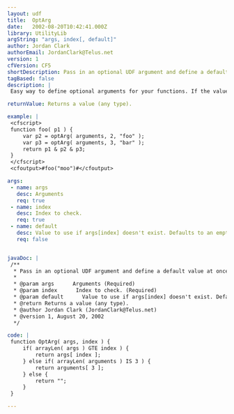 ```yaml
---
layout: udf
title:  OptArg
date:   2002-08-20T10:42:41.000Z
library: UtilityLib
argString: "args, index[, default]"
author: Jordan Clark
authorEmail: JordanClark@Telus.net
version: 1
cfVersion: CF5
shortDescription: Pass in an optional UDF argument and define a default value at once.
tagBased: false
description: |
 Easy way to define optional arguments for your functions. If the value isn't passed in, the local variable is still created.

returnValue: Returns a value (any type).

example: |
 <cfscript>
 function foo( p1 ) {
     var p2 = optArg( arguments, 2, "foo" );
     var p3 = optArg( arguments, 3, "bar" );
     return p1 & p2 & p3;
 }
 </cfscript>
 <cfoutput>#foo("moo")#</cfoutput>

args:
 - name: args
   desc: Arguments
   req: true
 - name: index
   desc: Index to check.
   req: true
 - name: default
   desc: Value to use if args[index] doesn't exist. Defaults to an empty string.
   req: false


javaDoc: |
 /**
  * Pass in an optional UDF argument and define a default value at once.
  * 
  * @param args      Arguments (Required)
  * @param index      Index to check. (Required)
  * @param default      Value to use if args[index] doesn't exist. Defaults to an empty string. (Optional)
  * @return Returns a value (any type). 
  * @author Jordan Clark (JordanClark@Telus.net) 
  * @version 1, August 20, 2002 
  */

code: |
 function OptArg( args, index ) {
     if( arrayLen( args ) GTE index ) {
         return args[ index ];
     } else if( arrayLen( arguments ) IS 3 ) {
         return arguments[ 3 ];
     } else {
         return "";
     }
 }

---
```


